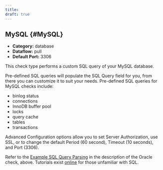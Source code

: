 ```yaml
---
title:
draft: true
---
```


## MySQL {#MySQL}
 * **Category:** database
 * **Dataflow:** pull
 * **Default Port:** 3306

This check type performs a custom SQL query of your MySQL database.

Pre-defined SQL queries will populate the SQL Query field for you, from there you can customize it to suit your needs. Pre-defined SQL queries for MySQL checks include:
 * binlog status
 * connections
 * InnoDB buffer pool
 * locks
 * query cache
 * tables
 * transactions

Advanced Configuration options allow you to set Server Authorization, use SSL, or to change the default Period (60 second), Timeout (10 seconds), and Port (3306).

Refer to the [Example SQL Query Parsing](/Data/CheckTypes/Oracle.md#ExampleSQLQueryParsing) in the description of the Oracle check, above. Tutorials exist [online](http://www.w3schools.com/sql/default.asp) for those unfamiliar with SQL.
